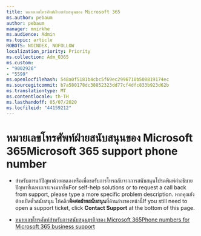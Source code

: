 ```yaml
---
title: หมายเลขโทรศัพท์ฝ่ายสนับสนุนของ Microsoft 365
ms.author: pebaum
author: pebaum
manager: mnirkhe
ms.audience: Admin
ms.topic: article
ROBOTS: NOINDEX, NOFOLLOW
localization_priority: Priority
ms.collection: Adm_O365
ms.custom:
- "9002926"
- "5599"
ms.openlocfilehash: 548a0f5181b4cbc5f69ec2996710b508819174ec
ms.sourcegitcommit: b7a580178dc38852323dd77cf4dfc833b923d62b
ms.translationtype: MT
ms.contentlocale: th-TH
ms.lasthandoff: 05/07/2020
ms.locfileid: "44159212"
---
```

# <a name="microsoft-365-support-phone-number"></a><span data-ttu-id="9fe9e-102">หมายเลขโทรศัพท์ฝ่ายสนับสนุนของ Microsoft 365</span><span class="sxs-lookup"><span data-stu-id="9fe9e-102">Microsoft 365 support phone number</span></span>

- <span data-ttu-id="9fe9e-103">สําหรับการแก้ปัญหาด้วยตนเองหรือเพื่อขอรับการโทรกลับจากการสนับสนุนโปรดพิมพ์คําอธิบายปัญหาที่เฉพาะเจาะจงมากขึ้น</span><span class="sxs-lookup"><span data-stu-id="9fe9e-103">For self-help solutions or to request a call back from support, please type a more specific problem description.</span></span>  <span data-ttu-id="9fe9e-104">หากคุณยังต้องเปิดตั๋วสนับสนุน ให้คลิก**ติดต่อฝ่ายสนับสนุน**ที่ด้านล่างของหน้านี้</span><span class="sxs-lookup"><span data-stu-id="9fe9e-104">If you still need to open a support ticket, click **Contact Support** at the bottom of this page.</span></span>

- [<span data-ttu-id="9fe9e-105">หมายเลขโทรศัพท์สําหรับการสนับสนุนธุรกิจของ Microsoft 365</span><span class="sxs-lookup"><span data-stu-id="9fe9e-105">Phone numbers for Microsoft 365 business support</span></span>](https://docs.microsoft.com/microsoft-365/admin/contact-support-for-business-products?view=o365-worldwide&tabs=phone)
